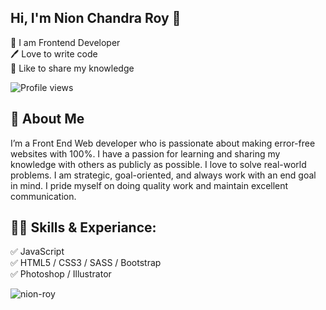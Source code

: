## Hi, I'm Nion Chandra Roy 👋

<p>
👑 I am Frontend Developer <br> 
🖊️ Love to write code <br> 
🎤 Like to share my knowledge </p> 

![Profile views](https://gpvc.arturio.dev/nion-roy) 


## 🚀 About Me
I’m a Front End Web developer who is passionate about making error-free websites with 100%. I have a passion for learning and sharing my knowledge with others as publicly as possible. I love to solve real-world problems. I am strategic, goal-oriented, and always work with an end goal in mind. I pride myself on doing quality work and maintain excellent communication.

## 👨‍💻 Skills & Experiance: 
✅ JavaScript <br>
✅ HTML5 / CSS3 / SASS / Bootstrap <br>
✅ Photoshop / Illustrator <br>
<p><img align="center" src="https://github-readme-stats.vercel.app/api/top-langs?username=nion-roy&show_icons=true&locale=en&layout=compact" alt="nion-roy" /></p>
